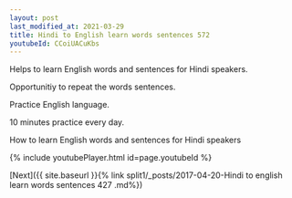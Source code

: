 ```yaml
---
layout: post
last_modified_at: 2021-03-29
title: Hindi to English learn words sentences 572 
youtubeId: CCoiUACuKbs
---
```

 
 
Helps to learn English words and sentences for Hindi speakers.

Opportunitiy to repeat the words sentences. 

Practice English language. 
 
10 minutes practice every day. 
 
How to learn English words and sentences for Hindi speakers 
 
{% include youtubePlayer.html id=page.youtubeId %}
 
 
[Next]({{ site.baseurl }}{% link  split1/_posts/2017-04-20-Hindi to english learn words sentences 427 .md%})
 
